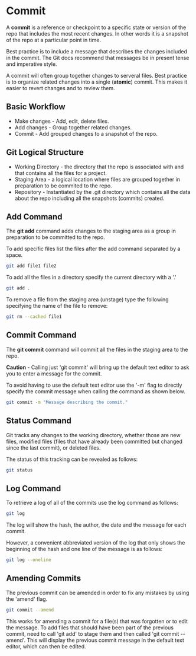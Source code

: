 # Commit

A **commit** is a reference or checkpoint to a specific state or version of the repo that includes the most recent changes. In other words it is a snapshot of the repo at a particular point in time. 

Best practice is to include a message that describes the changes included in the commit. The Git docs recommend that messages be in present tense and imperative style.

A commit will often group together changes to serveral files. Best practice is to organize related changes into a single (**atomic**) commit. This makes it easier to revert changes and to review them.

## Basic Workflow

* Make changes - Add, edit, delete files.
* Add changes - Group together related changes.
* Commit - Add grouped changes to a snapshot of the repo.

## Git Logical Structure

* Working Directory - the directory that the repo is associated with and that contains all the files for a project.
* Staging Area - a logical location where files are grouped together in preparation to be commited to the repo.
* Repository - Instantiated by the .git directory which contains all the data about the repo including all the snapshots (commits) created.

## Add Command

The **git add** command adds changes to the staging area as a group in preparation to be committed to the repo.

To add specific files list the files after the add command separated by a space.

```sh
git add file1 file2
```

To add all the files in a directory specify the current directory with a '.'

```sh
git add .
```

To remove a file from the staging area (unstage) type the following specifying the name of the file to remove:

```sh
git rm --cached file1
```

## Commit Command

The **git commit** command will commit all the files in the staging area to the repo. 

**Caution** - Calling just 'git commit' will bring up the default text editor to ask you to enter a message for the commit.

To avoid having to use the default text editor use the '-m' flag to directly specify the commit message when calling the command as shown below.

```sh
git commit -m "Message describing the commit."
```

## Status Command

Git tracks any changes to the working directory, whether those are new files, modified files (files that have already been committed but changed since the last commit), or deleted files.

The status of this tracking can be revealed as follows:

```sh
git status
```

## Log Command

To retrieve a log of all of the commits use the log command as follows:

```sh
git log
```

The log will show the hash, the author, the date and the message for each commit.

However, a convenient abbreviated version of the log that only shows the beginning of the hash and one line of the message is as follows:

```sh
git log --oneline
```

## Amending Commits

The previous commit can be amended in order to fix any mistakes by using the 'amend' flag.

```sh
git commit --amend
```

This works for amending a commit for a file(s) that was forgotten or to edit the message. To add files that should have been part of the previous commit, need to call 'git add' to stage them and then called 'git commit --amend'. This will display the previous commit message in the default text editor, which can then be edited.





